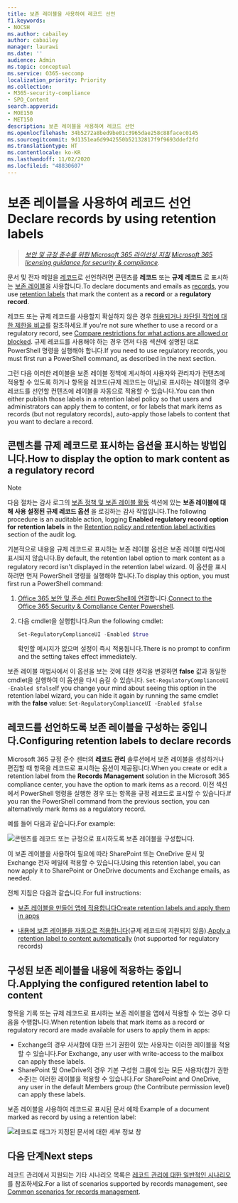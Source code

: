 ```yaml
---
title: 보존 레이블을 사용하여 레코드 선언
f1.keywords:
- NOCSH
ms.author: cabailey
author: cabailey
manager: laurawi
ms.date: ''
audience: Admin
ms.topic: conceptual
ms.service: O365-seccomp
localization_priority: Priority
ms.collection:
- M365-security-compliance
- SPO_Content
search.appverid:
- MOE150
- MET150
description: 보존 레이블을 사용하여 레코드 선언
ms.openlocfilehash: 34b5272a8bed9be01c3965dae258c88facec0145
ms.sourcegitcommit: 9d1351ea6d9942550b52132817f9f9693ddef2fd
ms.translationtype: HT
ms.contentlocale: ko-KR
ms.lasthandoff: 11/02/2020
ms.locfileid: "48830607"
---
```

# <a name="declare-records-by-using-retention-labels"></a><span data-ttu-id="8090a-103">보존 레이블을 사용하여 레코드 선언</span><span class="sxs-lookup"><span data-stu-id="8090a-103">Declare records by using retention labels</span></span>

><span data-ttu-id="8090a-104">*[보안 및 규정 준수를 위한 Microsoft 365 라이선싱 지침](https://aka.ms/ComplianceSD).*</span><span class="sxs-lookup"><span data-stu-id="8090a-104">*[Microsoft 365 licensing guidance for security & compliance](https://aka.ms/ComplianceSD).*</span></span>

<span data-ttu-id="8090a-105">문서 및 전자 메일을 [레코드](records-management.md#records)로 선언하려면 콘텐츠를 **레코드** 또는 **규제 레코드** 로 표시하는 [보존 레이블](retention.md#retention-labels)을 사용합니다.</span><span class="sxs-lookup"><span data-stu-id="8090a-105">To declare documents and emails as [records](records-management.md#records), you use [retention labels](retention.md#retention-labels) that mark the content as a **record** or a **regulatory record**.</span></span>

<span data-ttu-id="8090a-106">레코드 또는 규제 레코드를 사용할지 확실하지 않은 경우 [허용되거나 차단된 작업에 대한 제한을 비교](records-management.md#compare-restrictions-for-what-actions-are-allowed-or-blocked)를 참조하세요.</span><span class="sxs-lookup"><span data-stu-id="8090a-106">If you're not sure whether to use a record or a regulatory record, see [Compare restrictions for what actions are allowed or blocked](records-management.md#compare-restrictions-for-what-actions-are-allowed-or-blocked).</span></span> <span data-ttu-id="8090a-107">규제 레코드를 사용해야 하는 경우 먼저 다음 섹션에 설명된 대로 PowerShell 명령을 실행해야 합니다.</span><span class="sxs-lookup"><span data-stu-id="8090a-107">If you need to use regulatory records, you must first run a PowerShell command, as described in the next section.</span></span>

<span data-ttu-id="8090a-108">그런 다음 이러한 레이블을 보존 레이블 정책에 게시하여 사용자와 관리자가 컨텐츠에 적용할 수 있도록 하거나 항목을 레코드(규제 레코드는 아님)로 표시하는 레이블의 경우 레코드를 선언할 컨텐츠에 레이블을 자동으로 적용할 수 있습니다.</span><span class="sxs-lookup"><span data-stu-id="8090a-108">You can then either publish those labels in a retention label policy so that users and administrators can apply them to content, or for labels that mark items as records (but not regulatory records), auto-apply those labels to content that you want to declare a record.</span></span>

## <a name="how-to-display-the-option-to-mark-content-as-a-regulatory-record"></a><span data-ttu-id="8090a-109">콘텐츠를 규제 레코드로 표시하는 옵션을 표시하는 방법입니다.</span><span class="sxs-lookup"><span data-stu-id="8090a-109">How to display the option to mark content as a regulatory record</span></span>

>[!NOTE] 
> <span data-ttu-id="8090a-110">다음 절차는 감사 로그의 [보존 정책 및 보존 레이블 활동](search-the-audit-log-in-security-and-compliance.md#retention-policy-and-retention-label-activities) 섹션에 있는 **보존 레이블에 대해 사용 설정된 규제 레코드 옵션** 을 로깅하는 감사 작업입니다.</span><span class="sxs-lookup"><span data-stu-id="8090a-110">The following procedure is an auditable action, logging **Enabled regulatory record option for retention labels** in the [Retention policy and retention label activities](search-the-audit-log-in-security-and-compliance.md#retention-policy-and-retention-label-activities) section of the audit log.</span></span>

<span data-ttu-id="8090a-111">기본적으로 내용을 규제 레코드로 표시하는 보존 레이블 옵션은 보존 레이블 마법사에 표시되지 않습니다.</span><span class="sxs-lookup"><span data-stu-id="8090a-111">By default, the retention label option to mark content as a regulatory record isn't displayed in the retention label wizard.</span></span> <span data-ttu-id="8090a-112">이 옵션을 표시하려면 먼저 PowerShell 명령을 실행해야 합니다.</span><span class="sxs-lookup"><span data-stu-id="8090a-112">To display this option, you must first run a PowerShell command:</span></span>

1. <span data-ttu-id="8090a-113">[Office 365 보안 및 준수 센터 PowerShell에 연결](https://docs.microsoft.com/powershell/exchange/office-365-scc/connect-to-scc-powershell/connect-to-scc-powershell)합니다.</span><span class="sxs-lookup"><span data-stu-id="8090a-113">[Connect to the Office 365 Security & Compliance Center Powershell](https://docs.microsoft.com/powershell/exchange/office-365-scc/connect-to-scc-powershell/connect-to-scc-powershell).</span></span>

2. <span data-ttu-id="8090a-114">다음 cmdlet을 실행합니다.</span><span class="sxs-lookup"><span data-stu-id="8090a-114">Run the following cmdlet:</span></span>
    
    ```powershell
    Set-RegulatoryComplianceUI -Enabled $true
    ````
    <span data-ttu-id="8090a-115">확인할 메시지가 없으며 설정이 즉시 적용됩니다.</span><span class="sxs-lookup"><span data-stu-id="8090a-115">There is no prompt to confirm and the setting takes effect immediately.</span></span>

<span data-ttu-id="8090a-116">보존 레이블 마법사에서 이 옵션을 보는 것에 대한 생각을 변경하면 **false** 값과 동일한 cmdlet을 실행하여 이 옵션을 다시 숨길 수 있습니다. `Set-RegulatoryComplianceUI -Enabled $false`</span><span class="sxs-lookup"><span data-stu-id="8090a-116">If you change your mind about seeing this option in the retention label wizard, you can hide it again by running the same cmdlet with the **false** value: `Set-RegulatoryComplianceUI -Enabled $false`</span></span> 

## <a name="configuring-retention-labels-to-declare-records"></a><span data-ttu-id="8090a-117">레코드를 선언하도록 보존 레이블을 구성하는 중입니다.</span><span class="sxs-lookup"><span data-stu-id="8090a-117">Configuring retention labels to declare records</span></span>

<span data-ttu-id="8090a-118">Microsoft 365 규정 준수 센터의 **레코드 관리** 솔루션에서 보존 레이블을 생성하거나 편집할 때 항목을 레코드로 표시하는 옵션이 제공됩니다.</span><span class="sxs-lookup"><span data-stu-id="8090a-118">When you create or edit a retention label from the **Records Management** solution in the Microsoft 365 compliance center, you have the option to mark items as a record.</span></span> <span data-ttu-id="8090a-119">이전 섹션에서 PowerShell 명령을 실행한 경우 또는 항목을 규정 레코드로 표시할 수 있습니다.</span><span class="sxs-lookup"><span data-stu-id="8090a-119">If you ran the PowerShell command from the previous section, you can alternatively mark items as a regulatory record.</span></span>

<span data-ttu-id="8090a-120">예를 들어 다음과 같습니다.</span><span class="sxs-lookup"><span data-stu-id="8090a-120">For example:</span></span>

![콘텐츠를 레코드 또는 규정으로 표시하도록 보존 레이블을 구성합니다.](../media/recordversioning6.png)

<span data-ttu-id="8090a-122">이 보존 레이블을 사용하여 필요에 따라 SharePoint 또는 OneDrive 문서 및 Exchange 전자 메일에 적용할 수 있습니다.</span><span class="sxs-lookup"><span data-stu-id="8090a-122">Using this retention label, you can now apply it to SharePoint or OneDrive documents and Exchange emails, as needed.</span></span> 

<span data-ttu-id="8090a-123">전체 지침은 다음과 같습니다.</span><span class="sxs-lookup"><span data-stu-id="8090a-123">For full instructions:</span></span>

- [<span data-ttu-id="8090a-124">보존 레이블을 만들어 앱에 적용합니다</span><span class="sxs-lookup"><span data-stu-id="8090a-124">Create retention labels and apply them in apps</span></span>](create-apply-retention-labels.md)

- <span data-ttu-id="8090a-125">[내용에 보존 레이블을 자동으로 적용합니다](apply-retention-labels-automatically.md)(규제 레코드에 지원되지 않음).</span><span class="sxs-lookup"><span data-stu-id="8090a-125">[Apply a retention label to content automatically](apply-retention-labels-automatically.md) (not supported for regulatory records)</span></span>


## <a name="applying-the-configured-retention-label-to-content"></a><span data-ttu-id="8090a-126">구성된 보존 레이블을 내용에 적용하는 중입니다.</span><span class="sxs-lookup"><span data-stu-id="8090a-126">Applying the configured retention label to content</span></span>

<span data-ttu-id="8090a-127">항목을 기록 또는 규제 레코드로 표시하는 보존 레이블을 앱에서 적용할 수 있는 경우 다음을 수행합니다.</span><span class="sxs-lookup"><span data-stu-id="8090a-127">When retention labels that mark items as a record or regulatory record are made available for users to apply them in apps:</span></span>

- <span data-ttu-id="8090a-128">Exchange의 경우 사서함에 대한 쓰기 권한이 있는 사용자는 이러한 레이블을 적용할 수 있습니다.</span><span class="sxs-lookup"><span data-stu-id="8090a-128">For Exchange, any user with write-access to the mailbox can apply these labels.</span></span> 
- <span data-ttu-id="8090a-129">SharePoint 및 OneDrive의 경우 기본 구성원 그룹에 있는 모든 사용자(참가 권한 수준)는 이러한 레이블을 적용할 수 있습니다.</span><span class="sxs-lookup"><span data-stu-id="8090a-129">For SharePoint and OneDrive, any user in the default Members group (the Contribute permission level) can apply these labels.</span></span>

<span data-ttu-id="8090a-130">보존 레이블을 사용하여 레코드로 표시된 문서 예제:</span><span class="sxs-lookup"><span data-stu-id="8090a-130">Example of a document marked as record by using a retention label:</span></span>

![레코드로 태그가 지정된 문서에 대한 세부 정보 창](../media/recordversioning7.png)

## <a name="next-steps"></a><span data-ttu-id="8090a-132">다음 단계</span><span class="sxs-lookup"><span data-stu-id="8090a-132">Next steps</span></span>

<span data-ttu-id="8090a-133">레코드 관리에서 지원되는 기타 시나리오 목록은 [레코드 관리에 대한 일반적인 시나리오](get-started-with-records-management.md#common-scenarios-for-records-management)를 참조하세요.</span><span class="sxs-lookup"><span data-stu-id="8090a-133">For a list of scenarios supported by records management, see [Common scenarios for records management](get-started-with-records-management.md#common-scenarios-for-records-management).</span></span>
